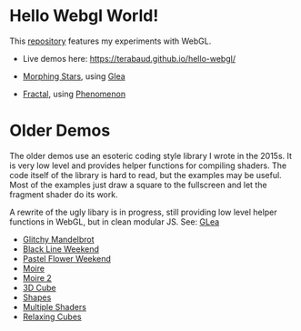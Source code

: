 # Hello Webgl World!

This [repository](https://github.com/terabaud/hello-webgl/) features my experiments with WebGL.

 * Live demos here: https://terabaud.github.io/hello-webgl/

 * [Morphing Stars](morphing-stars/), using [Glea](lib/glea/)
 * [Fractal](fractal/), using [Phenomenon](https://github.com/vaneenige/phenomenon/)

# Older Demos

The older demos use an esoteric coding style library I wrote in the 2015s. It is very low level and provides helper functions for compiling shaders. The code itself of the library is hard to read, but the examples may be useful. Most of the examples just draw a square to the fullscreen and let the
fragment shader do its work.

A rewrite of the ugly libary is in progress, still providing low level helper functions in WebGL, but in clean modular JS. See: [GLea](lib/glea/)

* [Glitchy Mandelbrot](fractal.html)
* [Black Line Weekend](blacklineweekend.html)
* [Pastel Flower Weekend](pastelflowerweekend.html)
* [Moire](moire.html)
* [Moire 2](moire2.html)
* [3D Cube](hello-3d.html)
* [Shapes](shapes.html)
* [Multiple Shaders](multiple-shaders.html)
* [Relaxing Cubes](relaxing-cubes)